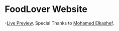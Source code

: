 # FoodLover Website
 -[Live Preview](https://food-lover-website.vercel.app/).
 Special Thanks to [Mohamed Elkashef](https://www.youtube.com/watchv=hE0azYXN_W0&list=PLU0wE7dsJI8QWlkQphNZXMICIDo6u5IWR&index=3&pp=iAQB).
